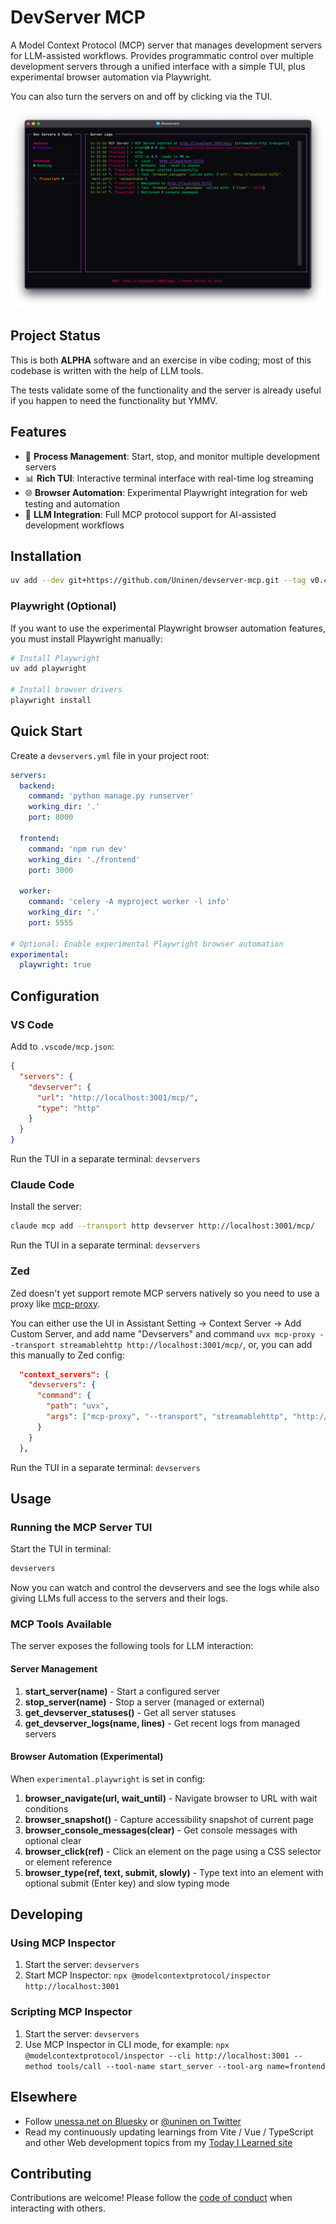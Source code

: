 # DevServer MCP

A Model Context Protocol (MCP) server that manages development servers for LLM-assisted workflows. Provides programmatic control over multiple development servers through a unified interface with a simple TUI, plus experimental browser automation via Playwright.

You can also turn the servers on and off by clicking via the TUI.

![Screenshot](./docs/screenshots/devservers_v0.2.png)

## Project Status

This is both **ALPHA** software and an exercise in vibe coding; most of this codebase is written with the help of LLM tools.

The tests validate some of the functionality and the server is already useful if you happen to need the functionality but YMMV.

## Features

- 🚀 **Process Management**: Start, stop, and monitor multiple development servers
- 📊 **Rich TUI**: Interactive terminal interface with real-time log streaming
- 🌐 **Browser Automation**: Experimental Playwright integration for web testing and automation
- 🔧 **LLM Integration**: Full MCP protocol support for AI-assisted development workflows

## Installation

```bash
uv add --dev git+https://github.com/Uninen/devserver-mcp.git --tag v0.4.0
```

### Playwright (Optional)

If you want to use the experimental Playwright browser automation features, you must install Playwright manually:

```bash
# Install Playwright
uv add playwright

# Install browser drivers
playwright install
```

## Quick Start

Create a `devservers.yml` file in your project root:

```yaml
servers:
  backend:
    command: 'python manage.py runserver'
    working_dir: '.'
    port: 8000

  frontend:
    command: 'npm run dev'
    working_dir: './frontend'
    port: 3000

  worker:
    command: 'celery -A myproject worker -l info'
    working_dir: '.'
    port: 5555

# Optional: Enable experimental Playwright browser automation
experimental:
  playwright: true
```

## Configuration

### VS Code

Add to `.vscode/mcp.json`:

```json
{
  "servers": {
    "devserver": {
      "url": "http://localhost:3001/mcp/",
      "type": "http"
    }
  }
}
```

Run the TUI in a separate terminal: `devservers`

### Claude Code

Install the server:

```bash
claude mcp add --transport http devserver http://localhost:3001/mcp/
```

Run the TUI in a separate terminal: `devservers`

### Zed

Zed doesn't yet support remote MCP servers natively so you need to use a proxy like [mcp-proxy](https://github.com/sparfenyuk/mcp-proxy).

You can either use the UI in Assistant Setting -> Context Server -> Add Custom Server, and add name "Devservers" and
command `uvx mcp-proxy --transport streamablehttp http://localhost:3001/mcp/`, or, you can add this manually to Zed config:

```json
  "context_servers": {
    "devservers": {
      "command": {
        "path": "uvx",
        "args": ["mcp-proxy", "--transport", "streamablehttp", "http://localhost:3001/mcp/"]
      }
    }
  },
```

Run the TUI in a separate terminal: `devservers`

## Usage

### Running the MCP Server TUI

Start the TUI in terminal:

```bash
devservers
```

Now you can watch and control the devservers and see the logs while also giving LLMs full access to the servers and their logs.

### MCP Tools Available

The server exposes the following tools for LLM interaction:

#### Server Management

1. **start_server(name)** - Start a configured server
2. **stop_server(name)** - Stop a server (managed or external)
3. **get_devserver_statuses()** - Get all server statuses
4. **get_devserver_logs(name, lines)** - Get recent logs from managed servers

#### Browser Automation (Experimental)

When `experimental.playwright` is set in config:

1. **browser_navigate(url, wait_until)** - Navigate browser to URL with wait conditions
2. **browser_snapshot()** - Capture accessibility snapshot of current page
3. **browser_console_messages(clear)** - Get console messages with optional clear
4. **browser_click(ref)** - Click an element on the page using a CSS selector or element reference
5. **browser_type(ref, text, submit, slowly)** - Type text into an element with optional submit (Enter key) and slow typing mode

## Developing

### Using MCP Inspector

1. Start the server: `devservers`
2. Start MCP Inspector: `npx @modelcontextprotocol/inspector http://localhost:3001`

### Scripting MCP Inspector

1. Start the server: `devservers`
2. Use MCP Inspector in CLI mode, for example: `npx @modelcontextprotocol/inspector --cli http://localhost:3001 --method tools/call --tool-name start_server --tool-arg name=frontend`

## Elsewhere

- Follow [unessa.net on Bluesky](https://bsky.app/profile/uninen.net) or [@uninen on Twitter](https://twitter.com/uninen)
- Read my continuously updating learnings from Vite / Vue / TypeScript and other Web development topics from my [Today I Learned site](https://til.unessa.net/)

## Contributing

Contributions are welcome! Please follow the [code of conduct](./CODE_OF_CONDUCT.md) when interacting with others.
